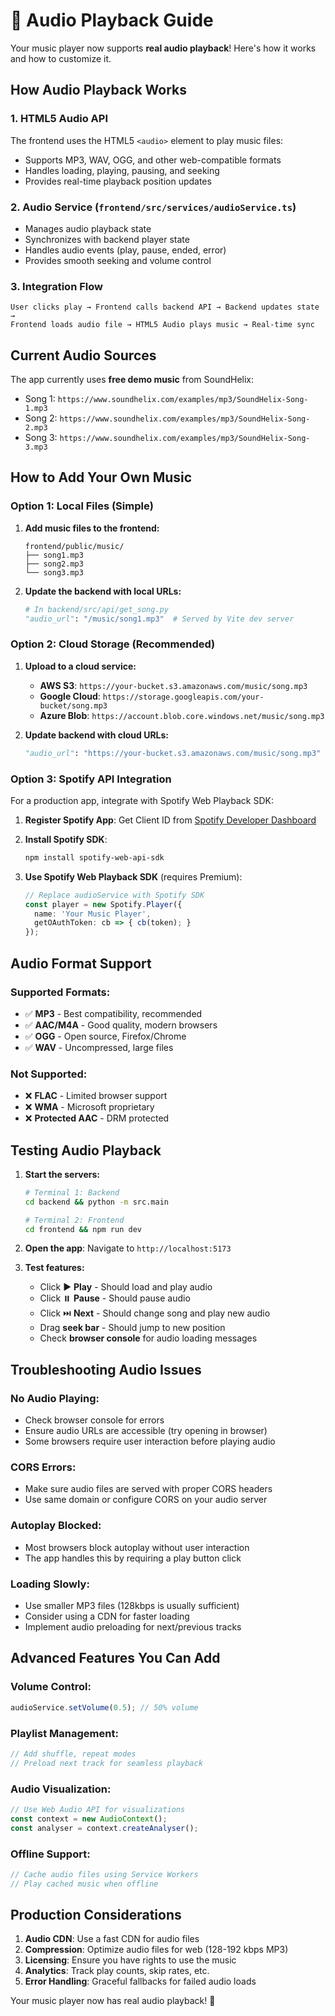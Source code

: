 # 🎵 Audio Playback Guide

Your music player now supports **real audio playback**! Here's how it works and how to customize it.

## How Audio Playback Works

### 1. **HTML5 Audio API**
The frontend uses the HTML5 `<audio>` element to play music files:
- Supports MP3, WAV, OGG, and other web-compatible formats
- Handles loading, playing, pausing, and seeking
- Provides real-time playback position updates

### 2. **Audio Service** (`frontend/src/services/audioService.ts`)
- Manages audio playback state
- Synchronizes with backend player state
- Handles audio events (play, pause, ended, error)
- Provides smooth seeking and volume control

### 3. **Integration Flow**
```
User clicks play → Frontend calls backend API → Backend updates state → 
Frontend loads audio file → HTML5 Audio plays music → Real-time sync
```

## Current Audio Sources

The app currently uses **free demo music** from SoundHelix:
- Song 1: `https://www.soundhelix.com/examples/mp3/SoundHelix-Song-1.mp3`
- Song 2: `https://www.soundhelix.com/examples/mp3/SoundHelix-Song-2.mp3`
- Song 3: `https://www.soundhelix.com/examples/mp3/SoundHelix-Song-3.mp3`

## How to Add Your Own Music

### Option 1: Local Files (Simple)

1. **Add music files to the frontend:**
   ```
   frontend/public/music/
   ├── song1.mp3
   ├── song2.mp3
   └── song3.mp3
   ```

2. **Update the backend with local URLs:**
   ```python
   # In backend/src/api/get_song.py
   "audio_url": "/music/song1.mp3"  # Served by Vite dev server
   ```

### Option 2: Cloud Storage (Recommended)

1. **Upload to a cloud service:**
   - **AWS S3**: `https://your-bucket.s3.amazonaws.com/music/song.mp3`
   - **Google Cloud**: `https://storage.googleapis.com/your-bucket/song.mp3`
   - **Azure Blob**: `https://account.blob.core.windows.net/music/song.mp3`

2. **Update backend with cloud URLs:**
   ```python
   "audio_url": "https://your-bucket.s3.amazonaws.com/music/song.mp3"
   ```

### Option 3: Spotify API Integration

For a production app, integrate with Spotify Web Playback SDK:

1. **Register Spotify App**: Get Client ID from [Spotify Developer Dashboard](https://developer.spotify.com/)

2. **Install Spotify SDK**:
   ```bash
   npm install spotify-web-api-sdk
   ```

3. **Use Spotify Web Playback SDK** (requires Premium):
   ```typescript
   // Replace audioService with Spotify SDK
   const player = new Spotify.Player({
     name: 'Your Music Player',
     getOAuthToken: cb => { cb(token); }
   });
   ```

## Audio Format Support

### **Supported Formats:**
- ✅ **MP3** - Best compatibility, recommended
- ✅ **AAC/M4A** - Good quality, modern browsers
- ✅ **OGG** - Open source, Firefox/Chrome
- ✅ **WAV** - Uncompressed, large files

### **Not Supported:**
- ❌ **FLAC** - Limited browser support
- ❌ **WMA** - Microsoft proprietary
- ❌ **Protected AAC** - DRM protected

## Testing Audio Playback

1. **Start the servers:**
   ```bash
   # Terminal 1: Backend
   cd backend && python -m src.main

   # Terminal 2: Frontend  
   cd frontend && npm run dev
   ```

2. **Open the app**: Navigate to `http://localhost:5173`

3. **Test features:**
   - Click ▶️ **Play** - Should load and play audio
   - Click ⏸️ **Pause** - Should pause audio
   - Click ⏭️ **Next** - Should change song and play new audio
   - Drag **seek bar** - Should jump to new position
   - Check **browser console** for audio loading messages

## Troubleshooting Audio Issues

### **No Audio Playing:**
- Check browser console for errors
- Ensure audio URLs are accessible (try opening in browser)
- Some browsers require user interaction before playing audio

### **CORS Errors:**
- Make sure audio files are served with proper CORS headers
- Use same domain or configure CORS on your audio server

### **Autoplay Blocked:**
- Most browsers block autoplay without user interaction
- The app handles this by requiring a play button click

### **Loading Slowly:**
- Use smaller MP3 files (128kbps is usually sufficient)
- Consider using a CDN for faster loading
- Implement audio preloading for next/previous tracks

## Advanced Features You Can Add

### **Volume Control:**
```typescript
audioService.setVolume(0.5); // 50% volume
```

### **Playlist Management:**
```typescript
// Add shuffle, repeat modes
// Preload next track for seamless playback
```

### **Audio Visualization:**
```typescript
// Use Web Audio API for visualizations
const context = new AudioContext();
const analyser = context.createAnalyser();
```

### **Offline Support:**
```typescript
// Cache audio files using Service Workers
// Play cached music when offline
```

## Production Considerations

1. **Audio CDN**: Use a fast CDN for audio files
2. **Compression**: Optimize audio files for web (128-192 kbps MP3)
3. **Licensing**: Ensure you have rights to use the music
4. **Analytics**: Track play counts, skip rates, etc.
5. **Error Handling**: Graceful fallbacks for failed audio loads

Your music player now has real audio playback! 🎉

